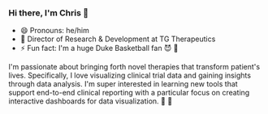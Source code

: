 ### Hi there, I'm Chris :wave:
- 😄 Pronouns: he/him
- :briefcase: Director of Research & Development at TG Therapeutics
- ⚡ Fun fact: I'm a huge Duke Basketball fan :smiling_imp: :basketball:

I'm passionate about bringing forth novel therapies that transform patient's lives. Specifically, I love visualizing clinical trial data and gaining insights through data analysis. I'm super interested in learning new tools that support end-to-end clinical reporting with a particular focus on creating interactive dashboards for data visualization. :pill: :syringe:
